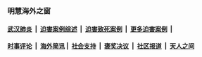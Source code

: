 
### 明慧海外之窗

####  [武汉肺炎](indexes/365.md?t=02220700) &nbsp;|&nbsp;  [迫害案例综述](indexes/328.md?t=02220700) &nbsp;|&nbsp; [迫害致死案例](indexes/277.md?t=02220700)  &nbsp;|&nbsp; [更多迫害案例](indexes/81.md?t=02220700)  &nbsp;|&nbsp; 
####  [时事评论](indexes/19.md?t=02220700) &nbsp;|&nbsp; [海外简讯](indexes/245.md?t=02220700)&nbsp;|&nbsp;  [社会支持](indexes/140.md?t=02220700) &nbsp;|&nbsp; [褒奖决议](indexes/282.md?t=02220700) &nbsp;|&nbsp; [社区报道](indexes/91.md?t=02220700)  &nbsp;|&nbsp; [天人之间](indexes/78.md?t=02220700) 

